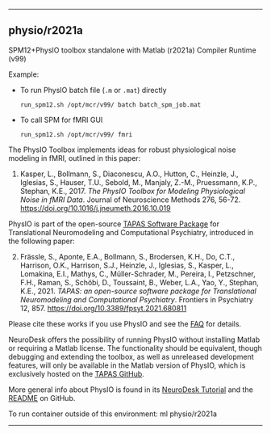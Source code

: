 
----------------------------------
## physio/r2021a ##
SPM12+PhysIO toolbox standalone with Matlab (r2021a) Compiler Runtime (v99)

Example:
- To run PhysIO batch file (`.m` or `.mat`) directly
  ```
  run_spm12.sh /opt/mcr/v99/ batch batch_spm_job.mat
  ```
- To call SPM for fMRI GUI
  ```
  run_spm12.sh /opt/mcr/v99/ fmri
  ```

The PhysIO Toolbox implements ideas for robust physiological noise modeling in fMRI, outlined in this paper:

1. Kasper, L., Bollmann, S., Diaconescu, A.O., Hutton, C., Heinzle, J., Iglesias, 
S., Hauser, T.U., Sebold, M., Manjaly, Z.-M., Pruessmann, K.P., Stephan, K.E., 2017. 
*The PhysIO Toolbox for Modeling Physiological Noise in fMRI Data*. 
Journal of Neuroscience Methods 276, 56-72. https://doi.org/10.1016/j.jneumeth.2016.10.019

PhysIO is part of the open-source [TAPAS Software Package](https://translationalneuromodeling.github.io/tapas/) for Translational Neuromodeling and Computational Psychiatry, introduced in the following paper:

2. Frässle, S., Aponte, E.A., Bollmann, S., Brodersen, K.H., Do, C.T., Harrison, O.K., Harrison, S.J., Heinzle, J., Iglesias, S., Kasper, L., Lomakina, E.I., Mathys, C., Müller-Schrader, M., Pereira, I., Petzschner, F.H., Raman, S., Schöbi, D., Toussaint, B., Weber, L.A., Yao, Y., Stephan, K.E., 2021. *TAPAS: an open-source software package for Translational Neuromodeling and Computational Psychiatry*. Frontiers in Psychiatry 12, 857. https://doi.org/10.3389/fpsyt.2021.680811

Please cite these works if you use PhysIO and see the [FAQ](https://gitlab.ethz.ch/physio/physio-doc/-/wikis/FAQ#3-how-do-i-cite-physio) for details.

NeuroDesk offers the possibility of running PhysIO without installing Matlab or requiring a Matlab license. The functionality should be equivalent, though debugging and extending the toolbox, as well as unreleased development features, will only be available in the Matlab version of PhysIO, which is exclusively hosted on the [TAPAS GitHub](https://github.com/translationalneuromodeling/tapas).

More general info about PhysIO is found in its [NeuroDesk Tutorial](https://neurodesk.github.io/tutorials/functional_imaging/physio/) and the [README](https://github.com/translationalneuromodeling/tapas/tree/master/PhysIO#readme) on GitHub.


To run container outside of this environment: ml physio/r2021a

----------------------------------
